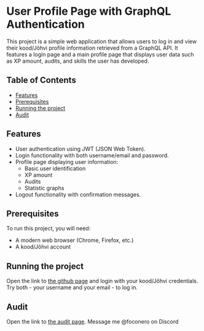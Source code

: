 # User Profile Page with GraphQL Authentication

This project is a simple web application that allows users to log in and view their kood/Jõhvi profile information retrieved from a GraphQL API. It features a login page and a main profile page that displays user data such as XP amount, audits, and skills the user has developed.

## Table of Contents

- [Features](#features)
- [Prerequisites](#prerequisites)
- [Running the project](#runningtheproject)
- [Audit](#audit)

## Features

- User authentication using JWT (JSON Web Token).
- Login functionality with both username/email and password.
- Profile page displaying user information:
  - Basic user identification
  - XP amount
  - Audits
  - Statistic graphs
- Logout functionality with confirmation messages.

## Prerequisites

To run this project, you will need:

- A modern web browser (Chrome, Firefox, etc.)
- A kood/Jõhvi account

## Running the project
Open the link to [the github page](https://fredgregor.github.io./) and login with your kood/Jõhvi credentials. 
Try both - your username and your email - to log in.

## Audit
Open the link to [the audit page](https://github.com/01-edu/public/tree/master/subjects/graphql/audit).
Message me @foconero on Discord